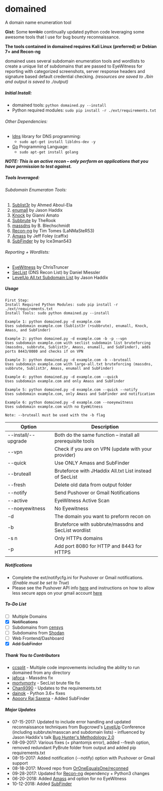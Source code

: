 # domained
A domain name enumeration tool

**Gist:** Some ~~terrible~~ continually updated python code leveraging some awesome tools that I use for bug bounty reconnaissance. 

**The tools contained in domained requires Kali Linux (preferred) or Debian 7+ and Recon-ng** 

domained uses several subdomain enumeration tools and wordlists to create a unique list of subdomains that are passed to EyeWitness for reporting with categorized screenshots, server response headers and signature based default credential checking. *(resources are saved to ./bin and output is saved to ./output)*

##### Initial Install: 
* domained tools: `python domained.py --install`
* Python required modules: `sudo pip install -r ./ext/requirements.txt`
###### Other Dependencies: 
* [ldns](https://www.nlnetlabs.nl/documentation/ldns/) library for DNS programming:
    * `sudo apt-get install libldns-dev -y`
* [Go](https://golang.org) Programming Language: 
    * `sudo apt-get install golang`


**_NOTE: This is an active recon – only perform on applications that you have permission to test against._**

##### Tools leveraged:

###### Subdomain Enumeraton Tools:
1. [Sublist3r](https://github.com/aboul3la/Sublist3r) by Ahmed Aboul-Ela 
2. [enumall](https://github.com/jhaddix/domain) by Jason Haddix 
3. [Knock](https://github.com/guelfoweb/knock) by Gianni Amato 
4. [Subbrute](https://github.com/TheRook/subbrute) by TheRook 
5. [massdns](https://github.com/blechschmidt/massdns) by B. Blechschmidt
6. [Recon-ng](https://bitbucket.org/LaNMaSteR53/recon-ng) by Tim Tomes (LaNMaSteR53)
7. [Amass](https://github.com/OWASP/Amass) by Jeff Foley (caffix)
8. [SubFinder](https://github.com/subfinder/subfinder) by by Ice3man543

###### Reporting + Wordlists:
- [EyeWitness](https://github.com/FortyNorthSecurity/EyeWitness) by ChrisTruncer  
- [SecList](https://github.com/danielmiessler/SecLists) (DNS Recon List) by Daniel Miessler 
- [LevelUp All.txt Subdomain List](https://gist.github.com/jhaddix/86a06c5dc309d08580a018c66354a056) by Jason Haddix 

##### Usage
````
First Step:
Install Required Python Modules: sudo pip install -r ./ext/requirements.txt
Install Tools: sudo python domained.py --install

Example 1: python domained.py -d example.com
Uses subdomain example.com (Sublist3r (+subbrute), enumall, Knock, Amass, and SubFinder)

Example 2: python domained.py -d example.com -b -p --vpn
Uses subdomain example.com with seclist subdomain list bruteforcing (massdns, subbrute, Sublist3r, Amass, enumall, and SubFinder), adds ports 8443/8080 and checks if on VPN

Example 3: python domained.py -d example.com -b --bruteall
Uses subdomain example.com with large-all.txt bruteforcing (massdns, subbrute, Sublist3r, Amass, enumall and SubFinder)

Example 4: python domained.py -d example.com --quick
Uses subdomain example.com and only Amass and SubFinder

Example 5: python domained.py -d example.com --quick --notify
Uses subdomain example.com, only Amass and SubFinder and notification

Example 6: python domained.py -d example.com --noeyewitness
Uses subdomain example.com with no EyeWitness

Note: --bruteall must be used with the -b flag
````

Option | Description
------ | --- 
--install/--upgrade  |  Both do the same function – install all prerequisite tools
--vpn   |   Check if you are on VPN (update with your provider)
--quick |   Use ONLY Amass and SubFinder
--bruteall  |   Bruteforce with JHaddix All.txt List instead of SecList
--fresh  |   Delete old data from output folder
--notify  |   Send Pushover or Gmail Notifications
--active  |   EyeWitness Active Scan
--noeyewitness  |   No Eyewitness
-d  |   The domain you want to preform recon on
-b  |   Bruteforce with subbrute/massdns and SecList wordlist
-s n    |   Only HTTPs domains
-p  |   Add port 8080 for HTTP and 8443 for HTTPS 

##### Notifications
- Complete the ext/notifycfg.ini for Pushover or Gmail notifications. (*Enable must be set to True*)
- Please see the Pushover API info [here](https://pushover.net/api) and instructions on how to allow less secure apps on your gmail account [here](https://support.google.com/accounts/answer/6010255)

##### To-Do List
- [ ] Multiple Domains
- [x] ~~Notifications~~
- [ ] Subdomains from [censys](https://censys.io/)
- [ ] Subdomains from [Shodan](https://shodan.io/)
- [ ] Web Frontend/Dashboard
- [x] ~~Add SubFinder~~

##### Thank You to Contributors
* [ccsplit](https://github.com/ccsplit) - Multiple code improvements including the ability to run domained from any directory
* [jafoca](https://github.com/jafoca) - Massdns fix
* [mortymorty](https://github.com/mortymorty) - SecList brute file fix 
* [Chan9390](https://github.com/Chan9390) - Updates to the requirements.txt
* [dainok](https://github.com/dainok) - Python 3.6+ fixes
* [Apoorv Raj Saxena](https://github.com/apoorvrajsaxena) - Added SubFinder


##### Major Updates
- 07-15-2017: Updated to include error handling and updated reconnaissance  techniques from Bugcrowd's [LevelUp](https://pages.bugcrowd.com/level-up-virtual-hacking-conference) Conference (including subbrute/masscan and subdomain lists) - influenced by Jason Haddix's talk [Bug Hunter's Methodology 2.0](https://t.co/Umhj4NUtJ5)
- 08-09-2017: Various fixes (+ phantomjs error), added --fresh option, removed redundant PyBrute folder from output and added pip requirements.txt
- 08-15-2017: Added notification (--notify) option with Pushover or Gmail support
- 08-18-2017: Moved repo from [OrOneEqualsOne/reconned](https://github.com/OrOneEqualsOne/reconned)
- 09-28-2017: Updated for [Recon-ng](https://bitbucket.org/LaNMaSteR53/recon-ng) dependency + Python3 changes
- 06-20-2018: Added [Amass](https://github.com/caffix/amass) and option for no EyeWitness
- 10-12-2018: Added [SubFinder](https://github.com/subfinder/subfinder)
